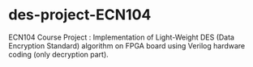 # des-project-ECN104
ECN104 Course Project : Implementation of Light-Weight DES (Data Encryption Standard) algorithm on FPGA board using Verilog hardware coding (only decryption part).
